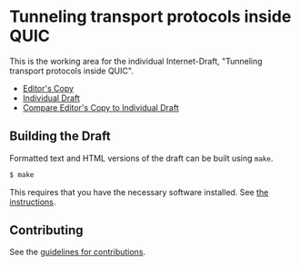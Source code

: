 # Tunneling transport protocols inside QUIC

This is the working area for the individual Internet-Draft, "Tunneling transport protocols inside QUIC".

* [Editor's Copy](https://mpiraux.github.io/draft-piraux-quic-tunnel/#go.draft-piraux-quic-tunnel.html)
* [Individual Draft](https://tools.ietf.org/html/draft-piraux-quic-tunnel)
* [Compare Editor's Copy to Individual Draft](https://mpiraux.github.io/draft-piraux-quic-tunnel/#go.draft-piraux-quic-tunnel.diff)

## Building the Draft

Formatted text and HTML versions of the draft can be built using `make`.

```sh
$ make
```

This requires that you have the necessary software installed.  See
[the instructions](https://github.com/martinthomson/i-d-template/blob/master/doc/SETUP.md).


## Contributing

See the
[guidelines for contributions](https://github.com/mpiraux/draft-piraux-quic-tunnel/blob/master/CONTRIBUTING.md).
